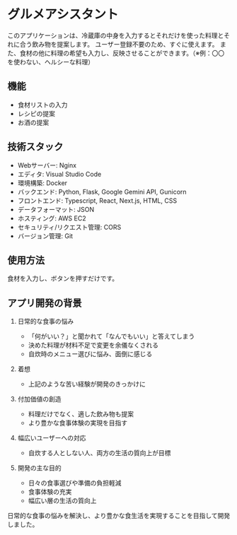# グルメアシスタント
このアプリケーションは、冷蔵庫の中身を入力するとそれだけを使った料理とそれに合う飲み物を提案します。
ユーザー登録不要のため、すぐに使えます。
また、食材の他に料理の希望も入力し、反映させることができます。（※例：〇〇を使わない、ヘルシーな料理）

## 機能
- 食材リストの入力
- レシピの提案
- お酒の提案
## 技術スタック
- Webサーバー: Nginx
- エディタ: Visual Studio Code
- 環境構築: Docker
- バックエンド: Python, Flask, Google Gemini API, Gunicorn
- フロントエンド: Typescript, React, Next.js, HTML, CSS
- データフォーマット: JSON
- ホスティング: AWS EC2
- セキュリティ/リクエスト管理: CORS
- バージョン管理: Git

## 使用方法
食材を入力し、ボタンを押すだけです。

## アプリ開発の背景
1. 日常的な食事の悩み
   - 「何がいい？」と聞かれて「なんでもいい」と答えてしまう
   - 決めた料理が材料不足で変更を余儀なくされる
   - 自炊時のメニュー選びに悩み、面倒に感じる

2. 着想
   - 上記のような苦い経験が開発のきっかけに

3. 付加価値の創造
   - 料理だけでなく、適した飲み物も提案
   - より豊かな食事体験の実現を目指す

4. 幅広いユーザーへの対応
   - 自炊する人としない人、両方の生活の質向上が目標

5. 開発の主な目的
   - 日々の食事選びや準備の負担軽減
   - 食事体験の充実
   - 幅広い層の生活の質向上

日常的な食事の悩みを解決し、より豊かな食生活を実現することを目指して開発しました。


